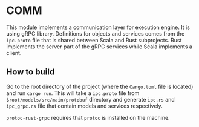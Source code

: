 # COMM #

This module implements a communication layer for execution engine. It is using gRPC library. Definitions for objects and services comes from the `ipc.proto` file that is shared between Scala and Rust subprojects. Rust implements the server part of the gRPC services while Scala implements a client.

## How to build ##

Go to the root directory of the project (where the `Cargo.toml` file is located) and run `cargo run`. This will take a `ipc.proto` file from `$root/models/src/main/protobuf` directory and generate `ipc.rs` and `ipc_grpc.rs` file that contain models and services respectively.

`protoc-rust-grpc` requires that `protoc` is installed on the machine. 
